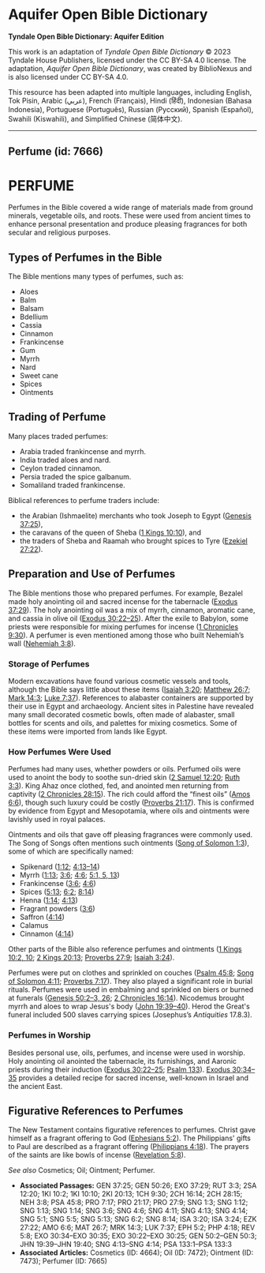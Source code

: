 # Aquifer Open Bible Dictionary

**Tyndale Open Bible Dictionary: Aquifer Edition**

This work is an adaptation of *Tyndale Open Bible Dictionary* © 2023 Tyndale House Publishers, licensed under the CC BY\-SA 4\.0 license. The adaptation, *Aquifer Open Bible Dictionary*, was created by BiblioNexus and is also licensed under CC BY\-SA 4\.0\.

This resource has been adapted into multiple languages, including English, Tok Pisin, Arabic (عربي), French (Français), Hindi (हिंदी), Indonesian (Bahasa Indonesia), Portuguese (Português), Russian (Русский), Spanish (Español), Swahili (Kiswahili), and Simplified Chinese (简体中文).



--------------------------------

## Perfume (id: 7666)

PERFUME
=======

Perfumes in the Bible covered a wide range of materials made from ground minerals, vegetable oils, and roots. These were used from ancient times to enhance personal presentation and produce pleasing fragrances for both secular and religious purposes. 

Types of Perfumes in the Bible
------------------------------

The Bible mentions many types of perfumes, such as: 

* Aloes
* Balm
* Balsam
* Bdellium
* Cassia
* Cinnamon
* Frankincense
* Gum
* Myrrh
* Nard
* Sweet cane
* Spices
* Ointments

Trading of Perfume
------------------

Many places traded perfumes: 

* Arabia traded frankincense and myrrh.
* India traded aloes and nard.
* Ceylon traded cinnamon.
* Persia traded the spice galbanum.
* Somaliland traded frankincense.

Biblical references to perfume traders include:

* the Arabian (Ishmaelite) merchants who took Joseph to Egypt ([Genesis 37:25](https://ref.ly/Gen37:25)),
* the caravans of the queen of Sheba ([1 Kings 10:10](https://ref.ly/1Kgs10:10)), and
* the traders of Sheba and Raamah who brought spices to Tyre ([Ezekiel 27:22](https://ref.ly/Ezek27:22)).

Preparation and Use of Perfumes
-------------------------------

The Bible mentions those who prepared perfumes. For example, Bezalel made holy anointing oil and sacred incense for the tabernacle ([Exodus 37:29](https://ref.ly/Exod37:29)). The holy anointing oil was a mix of myrrh, cinnamon, aromatic cane, and cassia in olive oil ([Exodus 30:22](https://ref.ly/Exod30:22-Exod30:25)[–](https://ref.ly/Exod30:22-Exod30:25)[25](https://ref.ly/Exod30:22-Exod30:25)). After the exile to Babylon, some priests were responsible for mixing perfumes for incense ([1 Chronicles 9:30](https://ref.ly/1Chr9:30)). A perfumer is even mentioned among those who built Nehemiah’s wall ([Nehemiah 3:8](https://ref.ly/Neh3:8)).

### Storage of Perfumes

Modern excavations have found various cosmetic vessels and tools, although the Bible says little about these items ([Isaiah 3:20](https://ref.ly/Isa3:20); [Matthew 26:7](https://ref.ly/Matt26:7); [Mark 14:3](https://ref.ly/Mark14:3); [Luke 7:37](https://ref.ly/Luke7:37)). References to alabaster containers are supported by their use in Egypt and archaeology. Ancient sites in Palestine have revealed many small decorated cosmetic bowls, often made of alabaster, small bottles for scents and oils, and palettes for mixing cosmetics. Some of these items were imported from lands like Egypt.

### How Perfumes Were Used

Perfumes had many uses, whether powders or oils. Perfumed oils were used to anoint the body to soothe sun\-dried skin ([2 Samuel 12:20](https://ref.ly/2Sam12:20); [Ruth 3:3](https://ref.ly/Ruth3:3)). King Ahaz once clothed, fed, and anointed men returning from captivity ([2 Chronicles 28:15](https://ref.ly/2Chr28:15)). The rich could afford the “finest oils” ([Amos 6:6](https://ref.ly/Amos6:6)), though such luxury could be costly ([Proverbs 21:17](https://ref.ly/Prov21:17)). This is confirmed by evidence from Egypt and Mesopotamia, where oils and ointments were lavishly used in royal palaces.

Ointments and oils that gave off pleasing fragrances were commonly used. The Song of Songs often mentions such ointments ([Song of Solomon 1:3](https://ref.ly/Song1:3)), some of which are specifically named: 

* Spikenard ([1:12](https://ref.ly/Song1:12); [4:13](https://ref.ly/Song4:13-Song4:14)[–](https://ref.ly/Song4:13-Song4:14)[14](https://ref.ly/Song4:13-Song4:14))
* Myrrh ([1:13](https://ref.ly/Song1:13); [3:6](https://ref.ly/Song3:6); [4:6](https://ref.ly/Song4:6); [5:1, 5, 13](https://ref.ly/Song5:1,Song5:5,Song5:13))
* Frankincense ([3:6](https://ref.ly/Song3:6); [4:6](https://ref.ly/Song4:6))
* Spices ([5:13](https://ref.ly/Song5:13); [6:2](https://ref.ly/Song6:2); [8:14](https://ref.ly/Song8:14))
* Henna ([1:14](https://ref.ly/Song1:14); [4:13](https://ref.ly/Song4:13))
* Fragrant powders ([3:6](https://ref.ly/Song3:6))
* Saffron ([4:14](https://ref.ly/Song4:14))
* Calamus
* Cinnamon ([4:14](https://ref.ly/Song4:14))

Other parts of the Bible also reference perfumes and ointments ([1 Kings 10:2, 10](https://ref.ly/1Kgs10:2,1Kgs10:10); [2 Kings 20:13](https://ref.ly/2Kgs20:13); [Proverbs 27:9](https://ref.ly/Prov27:9); [Isaiah 3:24](https://ref.ly/Isa3:24)).

Perfumes were put on clothes and sprinkled on couches ([Psalm 45:8](https://ref.ly/Ps45:8); [Song of Solomon 4:11](https://ref.ly/Song4:11); [Proverbs 7:17](https://ref.ly/Prov7:17)). They also played a significant role in burial rituals. Perfumes were used in embalming and sprinkled on biers or burned at funerals ([Genesis 50:2–3, 26](https://ref.ly/Gen50:2-Gen50:3); [2 Chronicles 16:14](https://ref.ly/2Chr16:14)). Nicodemus brought myrrh and aloes to wrap Jesus's body ([John 19:39](https://ref.ly/John19:39-John19:40)[–](https://ref.ly/John19:39-John19:40)[40](https://ref.ly/John19:39-John19:40)). Herod the Great's funeral included 500 slaves carrying spices (Josephus’s *Antiquities* 17\.8\.3\).

### Perfumes in Worship

Besides personal use, oils, perfumes, and incense were used in worship. Holy anointing oil anointed the tabernacle, its furnishings, and Aaronic priests during their induction ([Exodus 30:22](https://ref.ly/Exod30:22-Exod30:25)[–](https://ref.ly/Exod30:22-Exod30:25)[25](https://ref.ly/Exod30:22-Exod30:25); [Psalm 133](https://ref.ly/Ps133:1-Ps133:3)). [Exodus 30:34](https://ref.ly/Exod30:34-Exod30:35)[–](https://ref.ly/Exod30:34-Exod30:35)[35](https://ref.ly/Exod30:34-Exod30:35) provides a detailed recipe for sacred incense, well\-known in Israel and the ancient East.

Figurative References to Perfumes
---------------------------------

The New Testament contains figurative references to perfumes. Christ gave himself as a fragrant offering to God ([Ephesians 5:2](https://ref.ly/Eph5:2)). The Philippians' gifts to Paul are described as a fragrant offering ([Philippians 4:18](https://ref.ly/Phil4:18)). The prayers of the saints are like bowls of incense ([Revelation 5:8](https://ref.ly/Rev5:8)).

*See also* Cosmetics; Oil; Ointment; Perfumer.

* **Associated Passages:** GEN 37:25; GEN 50:26; EXO 37:29; RUT 3:3; 2SA 12:20; 1KI 10:2; 1KI 10:10; 2KI 20:13; 1CH 9:30; 2CH 16:14; 2CH 28:15; NEH 3:8; PSA 45:8; PRO 7:17; PRO 21:17; PRO 27:9; SNG 1:3; SNG 1:12; SNG 1:13; SNG 1:14; SNG 3:6; SNG 4:6; SNG 4:11; SNG 4:13; SNG 4:14; SNG 5:1; SNG 5:5; SNG 5:13; SNG 6:2; SNG 8:14; ISA 3:20; ISA 3:24; EZK 27:22; AMO 6:6; MAT 26:7; MRK 14:3; LUK 7:37; EPH 5:2; PHP 4:18; REV 5:8; EXO 30:34–EXO 30:35; EXO 30:22–EXO 30:25; GEN 50:2–GEN 50:3; JHN 19:39–JHN 19:40; SNG 4:13–SNG 4:14; PSA 133:1–PSA 133:3
* **Associated Articles:** Cosmetics (ID: 4664); Oil (ID: 7472); Ointment (ID: 7473); Perfumer (ID: 7665)


